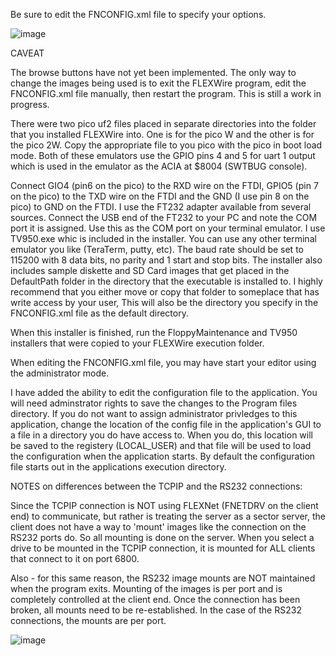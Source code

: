 Be sure to edit the FNCONFIG.xml file to specify your options.

![image](https://github.com/user-attachments/assets/b8207502-3caa-4209-9c6f-a040c5d9ce60)

CAVEAT

The browse buttons have not yet been implemented. The only way to change the images being used is to exit the FLEXWire program, edit the FNCONFIG.xml file manually, then restart the program. This is still a work in progress.

There were two pico uf2 files placed in separate directories into the folder that you installed FLEXWire into. One is for the pico W and the other is for the pico 2W. Copy the appropriate file to you pico with the pico in boot load mode. Both of these emulators use the GPIO pins 4 and 5 for uart 1 output which is used in the emulator as the ACIA at $8004 (SWTBUG console).

Connect GIO4 (pin6 on the pico) to the RXD wire on the FTDI, GPIO5 (pin 7 on the pico) to the TXD wire on the FTDI and the GND (I use pin 8 on the pico) to GND on the FTDI. I use the FT232 adapter available from several sources. Connect the USB end of the FT232 to your PC and note the COM port it is assigned. Use this as the COM port on your terminal emulator. I use TV950.exe whic is included in the installer. You can use any other terminal emulator you like (TeraTerm, putty, etc). The baud rate should be set to 115200 with 8 data bits, no parity and 1 start and stop bits. The installer also includes sample diskette and SD Card images that get placed in the DefaultPath folder in the directory that the executable is installed to. I highly recommend that you either move or copy that folder to someplace that has write access by your user, This will also be the directory you specify in the FNCONFIG.xml file as the default directory.

When this installer is finished, run the FloppyMaintenance and TV950 installers that were copied to your FLEXWire execution folder.

When editing the FNCONFIG.xml file, you may have start your editor using the administrator mode.

I have added the ability to edit the configuration file to the application. You will need adminstrator rights to save the changes to the Program files directory. If you do not want to assign administrator privledges to this application, change the location of the config file in the application's GUI to a file in a directory you do have access to. When you do, this location will be saved to the registery (LOCAL_USER) and that file will be used to load the configuration when the application starts. By default the configuration file starts out in the applications execution directory.

NOTES on differences between the TCPIP and the RS232 connections:

  Since the TCPIP connection is NOT using FLEXNet (FNETDRV on the client end) to communicate, but rather is treating the server as a sector server, the client does not have a way to 'mount' images like the connection on the RS232 ports do. So all mounting is done on the server. When you select a drive to be mounted in the TCPIP connection, it is mounted for ALL clients that connect to it on port 6800.

  Also - for this same reason, the RS232 image mounts are NOT maintained when the program exits. Mounting of the images is per port and is completely controlled at the client end. Once the connection has been broken, all mounts need to be re-established. In the case of the RS232 connections, the mounts are per port.
    
![image](https://github.com/user-attachments/assets/89c73263-9ad1-4f72-a153-557eb9a1da0b)
